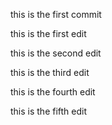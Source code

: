 this is the first commit

this is the first edit

this is the second edit

this is the third edit

this is the fourth edit

this is the fifth edit
